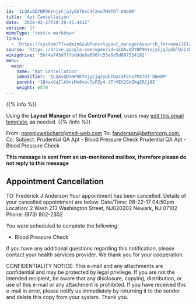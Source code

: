 ```yaml
---
id: '1LQAvQDYNP9KYnjyCjqJyGbTUxC4F2no7MXTOT-bNe0M'
title: 'Apt Cancellation'
date: '2020-02-27T20:39:45.441Z'
version: 17
mimeType: 'text/x-markdown'
links:
  - 'https://system/?f=admin&subfunc=layout_manager&search_for=email&layout_search=Go&lv_layout_manager_limit=0&opp=edit&doc_type&old_module=Email&old_name=Apt+Cancellation&active=0'
source: 'https://drive.google.com/open?id=1LQAvQDYNP9KYnjyCjqJyGbTUxC4F2no7MXTOT-bNe0M'
wikigdrive: '5bf4a745d7ffbddde9a890fc55e6d5d807554182'
menu:
  main:
    name: 'Apt Cancellation'
    identifier: '1LQAvQDYNP9KYnjyCjqJyGbTUxC4F2no7MXTOT-bNe0M'
    parent: '1B4axGqIlA9niMn8voc7pPZy4-1TrVEX2SHZkqIRCj0E'
    weight: 6570
---
```





{{% info %}}

Using the **Layout Manager** of the **Control Panel**, users may [edit this email template](https://system/?f=admin&subfunc=layout_manager&search_for=email&layout_search=Go&lv_layout_manager_limit=0&opp=edit&doc_type&old_module=Email&old_name=Apt+Cancellation&active=0), as needed.
{{% /info %}}



From: noreplywebchart@med-web.com
To: fanderson@bettercorp.com,
Cc:
Subject: Prudential QA Apt - Blood Pressure Check
Prudential QA Apt - Blood Pressure Check

****This message is sent from an un-monitored mailbox, therefore please do not reply to this message****
  
## **Appointment Cancellation**  


TO: Frederick J Anderson
Your appointment has been cancelled. Details of your cancelled appointment are below.
Date/Time: 08-22-17 04:50pm
Location:
2 Wash
213 Washington Street, NJ020202
Newark, NJ 07102
Phone: (973) 802-2302

You were scheduled to complete the following:
* Blood Pressure Check

If you have any additional questions regarding this notification, please contact your health services provider.
We thank you for your cooperation.


CONFIDENTIALITY NOTICE: This e-mail and any attachments are confidential and may be protected by legal privilege. If you are not the intended recipient, be aware that any disclosure, copying, distribution, or use of this e-mail or any attachment is prohibited. If you have received this e-mail in error, please notify us immediately by returning it to the sender and delete this copy from your system. Thank you.
